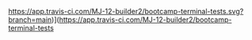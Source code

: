 https://app.travis-ci.com/MJ-12-builder2/bootcamp-terminal-tests.svg?branch=main)](https://app.travis-ci.com/MJ-12-builder2/bootcamp-terminal-tests